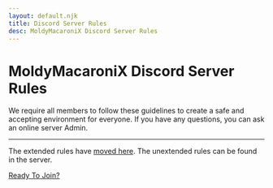 ```yaml
---
layout: default.njk
title: Discord Server Rules
desc: MoldyMacaroniX Discord Server Rules
---
```


# MoldyMacaroniX Discord Server Rules

We require all members to follow these guidelines to create a safe and accepting environment for everyone. If you have any questions, you can ask an online server Admin.

---

The extended rules have [moved here](https://docs.google.com/document/d/1ocPJN3eUK6OSv4PvypYauZ5n_YtdhRSfxZApPuzbMY0/edit?usp=sharing). The unextended rules can be found in the server.

<a class="button" href="https://discord.gg/PqTUgx6">Ready To Join?</a>